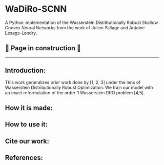 # WaDiRo-SCNN
A Python implementation of the Wasserstein Distributionally Robust Shallow Convex Neural Networks from the work of Julien Pallage and Antoine Lesage-Landry.

🚧 **Page in construction** 🚧
---
---
## Introduction:
This work generalizes prior work done by [1, 2, 3] under the lens of Wasserstein Distributionally Robust Optimization. We train our model with an exact reformulation of the order-1 Wasserstein DRO problem [4,5].

## How it is made:

## How to use it:

## Cite our work:

## References:


